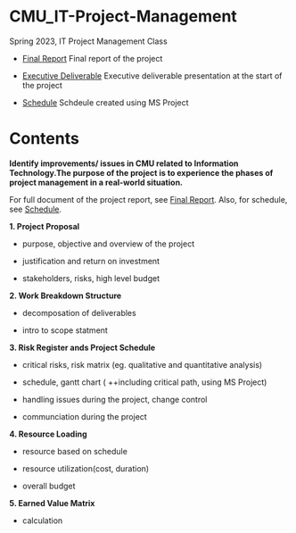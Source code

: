 # CMU_IT-Project-Management
Spring 2023, IT Project Management Class


- [Final Report](https://github.com/haein001/CMU_IT-Project-Management/blob/19ffae9266bae6005679ed07a82d817c44c593c1/East%20Campus%20Garage%20Project%20Management%20Report.pdf)
	Final report of the project
	
- [Executive Deliverable](https://github.com/haein001/CMU_IT-Project-Management/blob/19ffae9266bae6005679ed07a82d817c44c593c1/Executive%20level%20briefing.pdf)
	Executive deliverable presentation at the start of the project
	
- [Schedule](https://github.com/haein001/CMU_IT-Project-Management/blob/04d01b681788cdb2c73350505854e7f0cf7d21f4/CMU%20east%20garage.mpp)
	Schdeule created using MS Project

# Contents
**Identify improvements/ issues in CMU related to Information Technology.The purpose of the project is to experience the phases of project management in a real-world situation.**

For full document of the project report, see [Final Report](https://github.com/haein001/CMU_IT-Project-Management/blob/19ffae9266bae6005679ed07a82d817c44c593c1/East%20Campus%20Garage%20Project%20Management%20Report.pdf).
Also, for schedule, see [Schedule](https://github.com/haein001/CMU_IT-Project-Management/blob/04d01b681788cdb2c73350505854e7f0cf7d21f4/CMU%20east%20garage.mpp).


**1. Project Proposal**

- purpose, objective and overview of the project
	
- justification and return on investment
	
- stakeholders, risks, high level budget

**2. Work Breakdown Structure**

- decomposation of deliverables
	
- intro to scope statment
	

**3. Risk Register ands Project Schedule**

- critical risks, risk matrix (eg. qualitative and quantitative analysis)
	
- schedule, gantt chart ( ++including critical path, using MS Project)
	
- handling issues during the project, change control
	
- communciation during the project

**4. Resource Loading**

- resource based on schedule
	
- resource utilization(cost, duration)
	
- overall budget

**5. Earned Value Matrix**

- calculation
	


